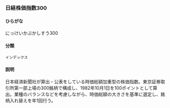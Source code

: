 <div style="display:none;">

## [あ行](securities-terms?id=あ行)
## [か行](securities-terms?id=か行)
## [さ行](securities-terms?id=さ行)
## [た行](securities-terms?id=た行)
## [な行](securities-terms?id=な行)

</div>

### 日経株価指数300

#### ひらがな

にっけいかぶかしすう300

#### 分類

`インデックス`

#### 説明

日本経済新聞社が算出・公表をしている時価総額加重型の株価指数。東京証券取引所第一部上場の300銘柄で構成し、1982年10月1日を100ポイントとして算出。業種のバランスなどを考慮しながら、時価総額の大きさを基準に選定し、銘柄入れ替えを年1回行う。

<div style="display:none;">

## [は行](securities-terms?id=は行)
## [ま行](securities-terms?id=ま行)
## [や行](securities-terms?id=や行)
## [ら行](securities-terms?id=ら行)
## [わ行](securities-terms?id=わ行)
## [英数字・記号](securities-terms?id=英数字・記号)

</div>

